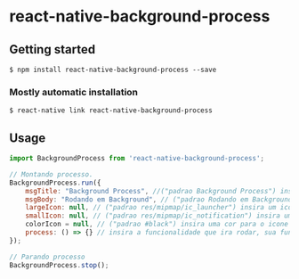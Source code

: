# react-native-background-process

## Getting started

`$ npm install react-native-background-process --save`

### Mostly automatic installation

`$ react-native link react-native-background-process`

## Usage
```javascript
import BackgroundProcess from 'react-native-background-process';

// Montando processo.
BackgroundProcess.run({
    msgTitle: "Background Process", //("padrao Background Process") insira o titulo da notificação  
    msgBody: "Rodando em Background", // ("padrao Rodando em Background") insira o corpo da notificacao
    largeIcon: null, // ("padrao res/mipmap/ic_launcher") insira um icone grande para subustituir o icone padrao do app 
    smallIcon: null, // ("padrao res/mipmap/ic_notification") insira um icone pequeno para subustituir o icone padrao do app
    colorIcon = null, // ("padrao #black") insira uma cor para o icone pequeno 
    process: () => {} // insira a funcionalidade que ira rodar, sua função terá o tempo de 5 segundos para concluir e reiniciar.
});

// Parando processo
BackgroundProcess.stop();
```
